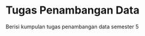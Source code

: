 # Tugas Penambangan Data

Berisi kumpulan tugas penambangan data semester 5

```{tableofcontents}
```
